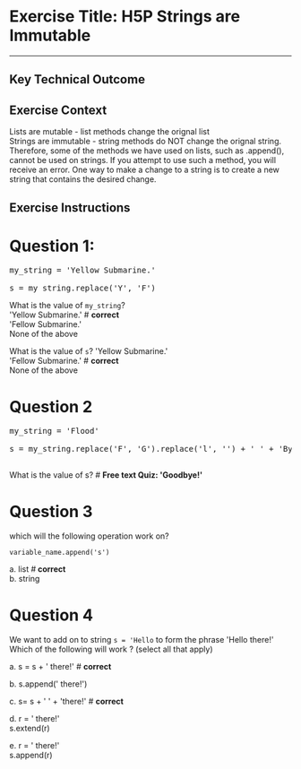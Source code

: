# Exercise Title: H5P Strings are Immutable
---
## Key Technical Outcome

## Exercise Context
Lists are mutable - list methods change the orignal list<br>
Strings are immutable - string methods do NOT change the orignal string.<br>
Therefore, some of the methods we have used on lists, such as .append(), cannot be used on strings. 
If you attempt to use such a method, you will receive an error. 
One way to make a change to a string is to create a new string that contains the desired change.<br>


## Exercise Instructions

# Question 1:
<pre>
my_string = 'Yellow Submarine.'<br>
s = my_string.replace('Y', 'F')
</pre>

What is the value of <code>my_string</code>?<br>
'Yellow Submarine.' # <b> correct </b> <br>
'Fellow Submarine.' <br>
None of the above <br>

What is the value of <code>s</code>?
'Yellow Submarine.' <br>
'Fellow Submarine.' # <b> correct </b> <br>
None of the above <br>

# Question 2
<pre>
my_string = 'Flood'<br>
s = my_string.replace('F', 'G').replace('l', '') + ' ' + 'Bye!'<br>
</pre>
What is the value of s? # <b> Free text Quiz: 'Goodbye!' </b>
 
# Question 3
which will the following operation work on? <br>

<code>variable_name.append('s') </code>

a. list #<b> correct </b> <br>
b. string

# Question 4
We want to add on to string <code>s = 'Hello</code> to form the phrase 'Hello there!'<br>
Which of the following will work ? (select all that apply)

a. s = s + ' there!'  # <b> correct </b><br> 

b. s.append(' there!') <br>

c. s= s + ' ' + 'there!' # <b> correct </b> <br>

d. r = ' there!' <br>
  s.extend(r) <br>

e. r = ' there!' <br>
  s.append(r)
